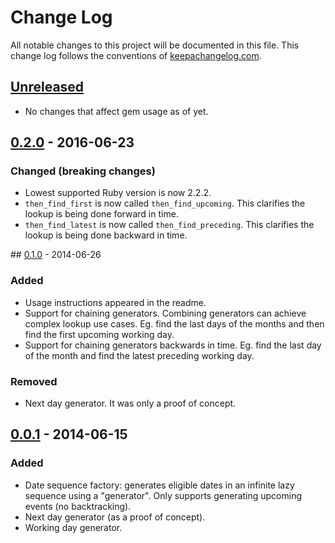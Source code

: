 # Change Log
All notable changes to this project will be documented in this file. This change log follows the conventions of [keepachangelog.com](http://keepachangelog.com/).

## [Unreleased][unreleased]
- No changes that affect gem usage as of yet.

## [0.2.0][0.2.0] - 2016-06-23
### Changed (breaking changes)
- Lowest supported Ruby version is now 2.2.2.
- `then_find_first` is now called `then_find_upcoming`. This clarifies the lookup is being done forward in time.
- `then_find_latest` is now called `then_find_preceding`. This clarifies the lookup is being done backward in time.

## [0.1.0][0.1.0] - 2014-06-26
### Added
- Usage instructions appeared in the readme.
- Support for chaining generators. Combining generators can achieve complex lookup use cases.
  Eg. find the last days of the months and then find the first upcoming working day.
- Support for chaining generators backwards in time.
  Eg. find the last day of the month and find the latest preceding working day.

### Removed
- Next day generator. It was only a proof of concept.

## [0.0.1][0.0.1] - 2014-06-15
### Added
- Date sequence factory: generates eligible dates in an infinite lazy sequence using a "generator".
  Only supports generating upcoming events (no backtracking).
- Next day generator (as a proof of concept).
- Working day generator.

[unreleased]: https://github.com/sldblog/upcoming/compare/0.2.0...master
[0.2.0]: https://github.com/sldblog/upcoming/compare/0.1.0...0.2.0
[0.1.0]: https://github.com/sldblog/upcoming/compare/0.0.1...0.1.0
[0.0.1]: https://github.com/sldblog/upcoming/compare/22b54632cc3309732ffea1c9a0ac8ed8ba61153e...0.0.1
